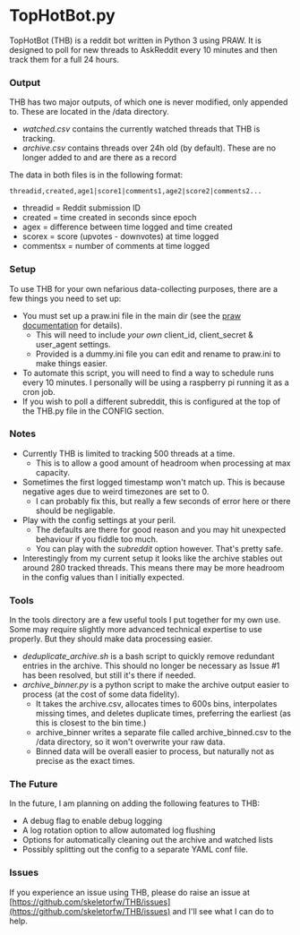# TopHotBot.py
TopHotBot (THB) is a reddit bot written in Python 3 using PRAW.
It is designed to poll for new threads to AskReddit every 10 minutes and then track them for a full 24 hours.

### Output
THB has two major outputs, of which one is never modified, only appended to.
These are located in the /data directory.

* *watched.csv* contains the currently watched threads that THB is tracking.
* *archive.csv* contains threads over 24h old (by default). These are no longer added to and are there as a record

The data in both files is in the following format:
```
threadid,created,age1|score1|comments1,age2|score2|comments2...
```
* threadid = Reddit submission ID
* created = time created in seconds since epoch
* agex = difference between time logged and time created
* scorex = score (upvotes - downvotes) at time logged
* commentsx = number of comments at time logged

### Setup
To use THB for your own nefarious data-collecting purposes, there are a few things you need to set up:

* You must set up a praw.ini file in the main dir (see the [praw documentation](http://praw.readthedocs.io/en/latest/getting_started/configuration/prawini.html) for details).
    * This will need to include *your own* client_id, client_secret & user_agent settings.
    * Provided is a dummy.ini file you can edit and rename to praw.ini to make things easier.
* To automate this script, you will need to find a way to schedule runs every 10 minutes. I personally will be using a raspberry pi running it as a cron job.
* If you wish to poll a different subreddit, this is configured at the top of the THB.py file in the CONFIG section.

### Notes
* Currently THB is limited to tracking 500 threads at a time.
    * This is to allow a good amount of headroom when processing at max capacity.
* Sometimes the first logged timestamp won't match up. This is because negative ages due to weird timezones are set to 0.
    * I can probably fix this, but really a few seconds of error here or there should be negligable.
* Play with the config settings at your peril.
    * The defaults are there for good reason and you may hit unexpected behaviour if you fiddle too much.
    * You can play with the *subreddit* option however. That's pretty safe.
* Interestingly from my current setup it looks like the archive stables out around 280 tracked threads. This means there may be more headroom in the config values than I initially expected.

### Tools
In the tools directory are a few useful tools I put together for my own use. Some may require slightly more advanced technical expertise to use properly. But they should make data processing easier.
* *deduplicate_archive.sh* is a bash script to quickly remove redundant entries in the archive. This should no longer be necessary as Issue #1 has been resolved, but still it's there if needed.
* *archive_binner.py* is a python script to make the archive output easier to process (at the cost of some data fidelity).
    * It takes the archive.csv, allocates times to 600s bins, interpolates missing times, and deletes duplicate times, preferring the earliest (as this is closest to the bin time.)
    * archive_binner writes a separate file called archive_binned.csv to the /data directory, so it won't overwrite your raw data.
    * Binned data will be overall easier to process, but naturally not as precise as the exact times.     

### The Future
In the future, I am planning on adding the following features to THB:
* A debug flag to enable debug logging
* A log rotation option to allow automated log flushing
* Options for automatically cleaning out the archive and watched lists
* Possibly splitting out the config to a separate YAML conf file.

### Issues
If you experience an issue using THB, please do raise an issue at [https://github.com/skeletorfw/THB/issues](https://github.com/skeletorfw/THB/issues) and I'll see what I can do to help.